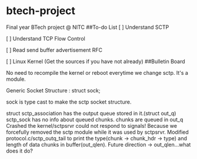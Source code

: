 # btech-project
Final year BTech project @ NITC 
##To-do List
[ ] Understand SCTP


[ ] Understand TCP Flow Control


[ ] Read send buffer advertisement RFC


[ ] Linux Kernel (Get the sources if you have not already)
##Bulletin Board

No need to recompile the kernel or reboot everytime we change sctp. It's a module.

Generic Socket Structure : struct sock;

sock is type cast to make the sctp socket structure.

struct sctp_association has the output queue stored in it.(struct out_q)
sctp_sock has no info about queued chunks.
chunks are queued in out_q
Crashed the kernel/sctpsrvr could not respond to signals!
Because we forcefully removed the sctp module while it was used by sctpsrvr.
Modified protocol.c/sctp_outq_tail to print the type(chunk -> chunk_hdr -> type) and length of data chunks in buffer(out_qlen).
Future direction -> out_qlen...what does it do?

